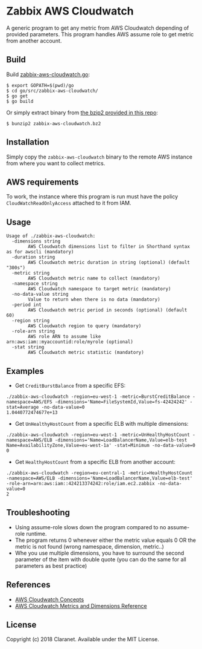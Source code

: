 # Zabbix AWS Cloudwatch

A generic program to get any metric from AWS Cloudwatch depending of provided parameters.
This program handles AWS assume role to get metric from another account.

## Build

Build [zabbix-aws-cloudwatch.go](zabbix-aws-cloudwatch.go):

    $ export GOPATH=$(pwd)/go
    $ cd go/src/zabbix-aws-cloudwatch/
    $ go get
    $ go build

Or simply extract binary from [the bzip2 provided in this repo](https://bitbucket.org/morea/zabbix/downloads/zabbix-aws-cloudwatch.bz2):

    $ bunzip2 zabbix-aws-cloudwatch.bz2

## Installation

Simply copy the `zabbix-aws-cloudwatch` binary to the remote AWS instance from where you want to collect metrics.

## AWS requirements

To work, the instance where this program is run must have the policy `CloudWatchReadOnlyAccess` attached to it from IAM.

## Usage

```
Usage of ./zabbix-aws-cloudwatch:
  -dimensions string
        AWS Cloudwatch dimensions list to filter in Shorthand syntax as for awscli (mandatory)
  -duration string
        AWS Cloudwatch metric duration in string (optional) (default "300s")
  -metric string
        AWS Cloudwatch metric name to collect (mandatory)
  -namespace string
        AWS Cloudwatch namespace to target metric (mandatory)
  -no-data-value string
        Value to return when there is no data (mandatory)
  -period int
        AWS Cloudwatch metric period in seconds (optional) (default 60)
  -region string
        AWS Cloudwatch region to query (mandatory)
  -role-arn string
        AWS role ARN to assume like arn:aws:iam::myaccountid:role/myrole (optional)
  -stat string
        AWS Cloudwatch metric statistic (mandatory)
```

## Examples

* Get `CreditBurstBalance` from a specific EFS:

```
./zabbix-aws-cloudwatch -region=eu-west-1 -metric=BurstCreditBalance -namespace=AWS/EFS -dimensions='Name=FileSystemId,Value=fs-42424242' -stat=Average -no-data-value=0
1.0440772474677e+13
```

* Get `UnHealthyHostCount` from a specific ELB with multiple dimensions:

```
./zabbix-aws-cloudwatch -region=eu-west-1 -metric=UnHealthyHostCount -namespace=AWS/ELB -dimensions='Name=LoadBalancerName,Value=elb-test Name=AvailabilityZone,Value=eu-west-1a' -stat=Minimum -no-data-value=0
0
```

* Get `HealthyHostCount` from a specific ELB from another account:

```
./zabbix-aws-cloudwatch -region=eu-central-1 -metric=HealthyHostCount -namespace=AWS/ELB -dimensions='Name=LoadBalancerName,Value=elb-test' -role-arn=arn:aws:iam::424213374242:role/iam.ec2.zabbix -no-data-value=0
2
```

## Troubleshooting

* Using assume-role slows down the program compared to no assume-role runtime.
* The program returns 0 whenever either the metric value equals 0 OR the metric is not found (wrong namespace, dimension, metric..)
* Whe you use multiple dimensions, you have to surround the second parameter of the item with double quote (you can do the same for all parameters as best practice)

## References

* [AWS Cloudwatch Concepts](https://docs.aws.amazon.com/AmazonCloudWatch/latest/monitoring/cloudwatch_concepts.html)
* [AWS Cloudwatch Metrics and Dimensions Reference](https://docs.aws.amazon.com/AmazonCloudWatch/latest/monitoring/CW_Support_For_AWS.html)

## License

Copyright (c) 2018 Claranet. Available under the MIT License.
